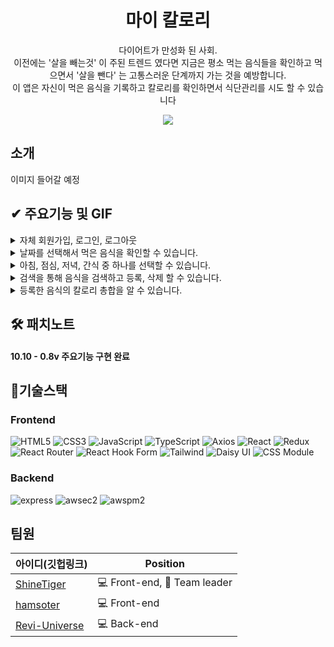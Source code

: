 <h1 align="middle"> 마이 칼로리 </h1>
<p align="middle">다이어트가 만성화 된 사회. <br />
이전에는 '살을 빼는것' 이 주된 트렌드 였다면 지금은 평소 먹는 음식들을 확인하고 먹으면서 '살을 뺀다' 는 고통스러운 단계까지 가는 것을 예방합니다.<br />
이 앱은 자신이 먹은 음식을 기록하고 칼로리를 확인하면서 식단관리를 시도 할 수 있습니다 
 </p>
<p align="middle"><img src="https://img.shields.io/badge/version-0.8.0-yellow"></p>
<!-- <img alt="레이아웃" src="https://user-images.githubusercontent.com/94972549/186824829-a31b6c50-fc04-4306-bd09-37b7b3466984.png" ) -->

## 소개

이미지 들어갈 예정

<!--이미지 -->

## ✔ 주요기능 및 GIF

<details>
<summary> 자체 회원가입, 로그인, 로그아웃 </summary>
</details>

<details>
<summary> 날짜를 선택해서 먹은 음식을 확인할 수 있습니다. </summary>
</details>

<details>
<summary> 아침, 점심, 저녁, 간식 중 하나를 선택할 수 있습니다. </summary>
</details>

<details>
<summary> 검색을 통해 음식을 검색하고 등록, 삭제 할 수 있습니다. </summary>
</details>

<details>
<summary> 등록한 음식의 칼로리 총합을 알 수 있습니다. </summary>
</details>

## 🛠 패치노트

#### 10.10 - 0.8v 주요기능 구현 완료

## 📌기술스택

### Frontend

![HTML5](https://img.shields.io/badge/html5-%23E34F26.svg?style=for-the-badge&logo=html5&logoColor=white) ![CSS3](https://img.shields.io/badge/css3-%231572B6.svg?style=for-the-badge&logo=css3&logoColor=white) ![JavaScript](https://img.shields.io/badge/javascript-%23F7DF1E.svg?style=for-the-badge&logo=javascript&logoColor=%23323330) ![TypeScript](https://img.shields.io/badge/typescript-%23007ACC.svg?style=for-the-badge&logo=typescript&logoColor=white) ![Axios](https://img.shields.io/badge/axios-5A29E4.svg?style=for-the-badge&logo=axios&logoColor=white) ![React](https://img.shields.io/badge/react-%2320232a.svg?style=for-the-badge&logo=react&logoColor=%2361DAFB) ![Redux](https://img.shields.io/badge/redux-%23593d88.svg?style=for-the-badge&logo=redux&logoColor=white) ![React Router](https://img.shields.io/badge/reactrouter-CA4245?style=for-the-badge&logo=reactrouter&logoColor=white) ![React Hook Form](https://img.shields.io/badge/react--Hook--Form-EC5990?style=for-the-badge&logo=reacthookform&logoColor=white) ![Tailwind](https://img.shields.io/badge/tailwindcss-06B6D4?style=for-the-badge&logo=tailwindcss&logoColor=white) ![Daisy UI](https://img.shields.io/badge/daisyui-dd34d8?style=for-the-badge&logo=daisyUI&logoColor=white) ![CSS Module](https://img.shields.io/badge/css--module-000000?style=for-the-badge&logo=cssmodules&logoColor=ffffff)

### Backend

![express](https://img.shields.io/badge/express-000000?style=for-the-badge&logo=express&logoColor=ffffff) ![awsec2](https://img.shields.io/badge/aws--ec2-FF9900?style=for-the-badge&logo=amazonec2&logoColor=ffffff) ![awspm2](https://img.shields.io/badge/aws--pm2-FF4F8B?style=for-the-badge&logo=amazonpm2&logoColor=ffffff)

## 팀원

| 아이디(깃헙링크) | Position |
| --- | --- |
| [ShineTiger](https://github.com/ShineTiger) | 💻 Front-end, 🌟 Team leader |
| [hamsoter](https://github.com/hamsoter) | 💻 Front-end |
| [Revi-Universe](https://github.com/Revi-Universe) | 💻 Back-end |
